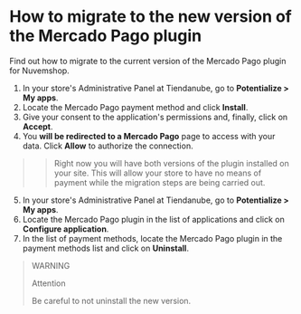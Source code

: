 # How to migrate to the new version of the Mercado Pago plugin

Find out how to migrate to the current version of the Mercado Pago plugin for Nuvemshop.

1. In your store's Administrative Panel at Tiendanube, go to **Potentialize > My apps**.
2. Locate the Mercado Pago payment method and click **Install**.
3. Give your consent to the application's permissions and, finally, click on **Accept**.
4. You **will be redirected to a Mercado Pago** page to access with your data. Click **Allow** to authorize the connection.

> > Right now you will have both versions of the plugin installed on your site. This will allow your store to have no means of payment while the migration steps are being carried out.

5. In your store's Administrative Panel at Tiendanube, go to **Potentialize > My apps**.
6. Locate the Mercado Pago plugin in the list of applications and click on **Configure application**.
7. In the list of payment methods, locate the Mercado Pago plugin in the payment methods list and click on **Uninstall**. 

> WARNING
>
> Attention
>
> Be careful to not uninstall the new version.